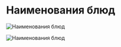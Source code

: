 # Наименования блюд
![Наименования блюд](/images/Kulinar/Sovet/name_eda-01.jpg 'Наименования блюд')

![Наименования блюд](/images/Kulinar/Sovet/name_eda-02.jpg 'Наименования блюд')
